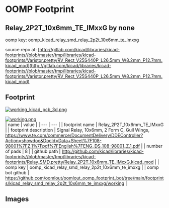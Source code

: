 # OOMP Footprint  
## Relay_2P2T_10x6mm_TE_IMxxG  by none  
  
oomp key: oomp_kicad_relay_smd_relay_2p2t_10x6mm_te_imxxg  
  
source repo at: [http://gitlab.com/kicad/libraries/kicad-footprints//blob/master/tmp/libraries/kicad-footprints/Varistor.pretty/RV_Rect_V25S440P_L26.5mm_W8.2mm_P12.7mm.kicad_mod](http://gitlab.com/kicad/libraries/kicad-footprints//blob/master/tmp/libraries/kicad-footprints/Varistor.pretty/RV_Rect_V25S440P_L26.5mm_W8.2mm_P12.7mm.kicad_mod)  
## Footprint  
  
[![working_kicad_pcb_3d.png](working_kicad_pcb_3d_600.png)](working_kicad_pcb_3d.png)  
  
[![working.png](working_600.png)](working.png)  
| name | value | 
| --- | --- | 
| footprint name | Relay_2P2T_10x6mm_TE_IMxxG | 
| footprint description | Signal Relay, 10x6mm, 2 Form C, Gull Wings, https://www.te.com/commerce/DocumentDelivery/DDEController?Action=showdoc&DocId=Data+Sheet%7F108-98001%7FZ.1%7Fpdf%7FEnglish%7FENG_DS_108-98001_Z.1.pdf | 
| number of pads | 8 | 
| github path | http://github.com/kicad/libraries/kicad-footprints//blob/master/tmp/libraries/kicad-footprints/Relay_SMD.pretty/Relay_2P2T_10x6mm_TE_IMxxG.kicad_mod | 
| oomp key | oomp_kicad_relay_smd_relay_2p2t_10x6mm_te_imxxg | 
| oomp bot github | https://github.com/oomlout/oomlout_oomp_footprint_bot/tree/main/footprints/kicad_relay_smd_relay_2p2t_10x6mm_te_imxxg/working | 
## Images  
